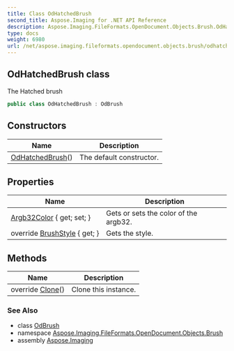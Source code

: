 ```yaml
---
title: Class OdHatchedBrush
second_title: Aspose.Imaging for .NET API Reference
description: Aspose.Imaging.FileFormats.OpenDocument.Objects.Brush.OdHatchedBrush class. The Hatched brush
type: docs
weight: 6980
url: /net/aspose.imaging.fileformats.opendocument.objects.brush/odhatchedbrush/
---
```

## OdHatchedBrush class

The Hatched brush

```csharp
public class OdHatchedBrush : OdBrush
```

## Constructors

| Name | Description |
| --- | --- |
| [OdHatchedBrush](odhatchedbrush/)() | The default constructor. |

## Properties

| Name | Description |
| --- | --- |
| [Argb32Color](../../aspose.imaging.fileformats.opendocument.objects.brush/odhatchedbrush/argb32color/) { get; set; } | Gets or sets the color of the argb32. |
| override [BrushStyle](../../aspose.imaging.fileformats.opendocument.objects.brush/odhatchedbrush/brushstyle/) { get; } | Gets the style. |

## Methods

| Name | Description |
| --- | --- |
| override [Clone](../../aspose.imaging.fileformats.opendocument.objects.brush/odhatchedbrush/clone/)() | Clone this instance. |

### See Also

* class [OdBrush](../odbrush/)
* namespace [Aspose.Imaging.FileFormats.OpenDocument.Objects.Brush](../../aspose.imaging.fileformats.opendocument.objects.brush/)
* assembly [Aspose.Imaging](../../)


